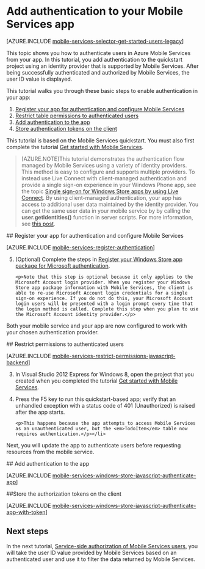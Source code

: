 <properties 
	pageTitle="Get started with authentication (JavaScript) | Mobile Dev Center" 
	description="Learn how to use Mobile Services to authenticate users of your Windows Store JavaScript app through a variety of identity providers, including Google, Facebook, Twitter, and Microsoft." 
	services="mobile-services" 
	documentationCenter="windows" 
	authors="ggailey777" 
	manager="dwrede" 
	editor=""/>

<tags 
	ms.service="mobile-services" 
	ms.workload="mobile" 
	ms.tgt_pltfrm="mobile-windows-store" 
	ms.devlang="javascript" 
	ms.topic="article" 
	ms.date="06/03/2015" 
	ms.author="glenga"/>

# Add authentication to your Mobile Services app

[AZURE.INCLUDE [mobile-services-selector-get-started-users-legacy](../../includes/mobile-services-selector-get-started-users-legacy.md)]

This topic shows you how to authenticate users in Azure Mobile Services from your app.  In this tutorial, you add authentication to the quickstart project using an identity provider that is supported by Mobile Services. After being successfully authenticated and authorized by Mobile Services, the user ID value is displayed.  

This tutorial walks you through these basic steps to enable authentication in your app:

1. [Register your app for authentication and configure Mobile Services]
2. [Restrict table permissions to authenticated users]
3. [Add authentication to the app]
4. [Store authentication tokens on the client]

This tutorial is based on the Mobile Services quickstart. You must also first complete the tutorial [Get started with Mobile Services]. 

>[AZURE.NOTE]This tutorial demonstrates the authentication flow managed by Mobile Services using a variety of identity providers. This method is easy to configure and supports multiple providers. To instead use Live Connect with client-managed authentication and provide a single sign-on experience in your Windows Phone app, see the topic [Single sign-on for Windows Store apps by using Live Connect]. By using client-managed authentication, your app has access to additional user data maintained by the identity provider. You can get the same user data in your mobile service by by calling the **user.getIdentities()** function in server scripts. For more information, see [this post](http://go.microsoft.com/fwlink/p/?LinkId=506605).

##<a name="register"></a> Register your app for authentication and configure Mobile Services

[AZURE.INCLUDE [mobile-services-register-authentication](../../includes/mobile-services-register-authentication.md)] 

<ol start="5">
<li><p>(Optional) Complete the steps in <a href="/documentation/articles/mobile-services-how-to-register-store-app-package-microsoft-authentication/">Register your Windows Store app package for Microsoft authentication</a>.</p>

    
	<p>Note that this step is optional because it only applies to the Microsoft Account login provider. When you register your Windows Store app package information with Mobile Services, the client is able to re-use Microsoft Account login credentials for a single sign-on experience. If you do not do this, your Microsoft Account login users will be presented with a login prompt every time that the login method is called. Complete this step when you plan to use the Microsoft Account identity provider.</p>
</li>
</ol>
Both your mobile service and your app are now configured to work with your chosen authentication provider.

##<a name="permissions"></a> Restrict permissions to authenticated users

[AZURE.INCLUDE [mobile-services-restrict-permissions-javascript-backend](../../includes/mobile-services-restrict-permissions-javascript-backend.md)] 

<ol start="3">
<li><p>In Visual Studio 2012 Express for Windows 8, open the project that you created when you completed the tutorial <a href="/develop/mobile/tutorials/get-started/">Get started with Mobile Services</a>.</p></li> 
<li><p>Press the F5 key to run this quickstart-based app; verify that an unhandled exception with a status code of 401 (Unauthorized) is raised after the app starts.</p>
   
   	<p>This happens because the app attempts to access Mobile Services as an unauthenticated user, but the <em>TodoItem</em> table now requires authentication.</p></li>
</ol>

Next, you will update the app to authenticate users before requesting resources from the mobile service.

##<a name="add-authentication"></a> Add authentication to the app

[AZURE.INCLUDE [mobile-services-windows-store-javascript-authenticate-app](../../includes/mobile-services-windows-store-javascript-authenticate-app.md)] 

##<a name="tokens"></a>Store the authorization tokens on the client

[AZURE.INCLUDE [mobile-services-windows-store-javascript-authenticate-app-with-token](../../includes/mobile-services-windows-store-javascript-authenticate-app-with-token.md)] 

## <a name="next-steps"> </a>Next steps

In the next tutorial, [Service-side authorization of Mobile Services users][Authorize users with scripts], you will take the user ID value provided by Mobile Services based on an authenticated user and use it to filter the data returned by Mobile Services. 


<!-- Anchors. -->
[Register your app for authentication and configure Mobile Services]: #register
[Restrict table permissions to authenticated users]: #permissions
[Add authentication to the app]: #add-authentication
[Store authentication tokens on the client]: #tokens
[Next Steps]:#next-steps


<!-- URLs. -->
[My Applications]: http://go.microsoft.com/fwlink/p/?LinkId=262039
[Live SDK for Windows]: http://go.microsoft.com/fwlink/p/?LinkId=262253
[Single sign-on for Windows Store apps by using Live Connect]: mobile-services-windows-store-javascript-single-sign-on.md
[Get started with Mobile Services]: ../mobile-services-windows-store-get-started.md
[Get started with data]: mobile-services-windows-store-javascript-get-started-data.md
[Get started with authentication]: mobile-services-windows-store-javascript-get-started-users.md
[Get started with push notifications]: mobile-services-javascript-backend-windows-store-javascript-get-started-push.md
[Authorize users with scripts]: ../mobile-services-windows-store-javascript-authorize-users-in-scripts.md

[Azure Management Portal]: https://manage.windowsazure.com/
[Register your Windows Store app package for Microsoft authentication]: /develop/mobile/how-to-guides/register-windows-store-app-package
 